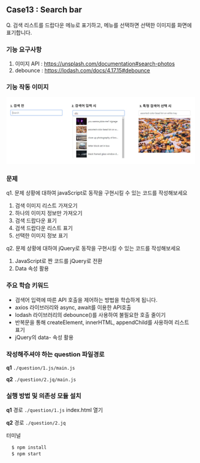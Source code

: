 ## Case13 : Search bar
Q. 검색 리스트를 드랍다운 메뉴로 표기하고, 메뉴를 선택하면 선택한 이미지를 화면에 표기합니다.


### 기능 요구사항
1. 이미지 API : https://unsplash.com/documentation#search-photos
2. debounce : https://lodash.com/docs/4.17.15#debounce


### 기능 작동 이미지
![example_image](./example.jpg)


### 문제
q1. 문제 상황에 대하여 javaScript로 동작을 구현시킬 수 있는 코드를 작성해보세요
1. 검색 이미지 리스트 가져오기
2. 하나의 이미지 정보만 가져오기
3. 검색 드랍다운 표기
4. 검색 드랍다운 리스트 표기
5. 선택한 이미지 정보 표기

q2. 문제 상황에 대하여 jQuery로 동작을 구현시킬 수 있는 코드를 작성해보세요
1. JavaScript로 짠 코드를 jQuery로 전환
2. Data 속성 활용


### 주요 학습 키워드
- 검색어 입력에 따른 API 호출을 제어하는 방법을 학습하게 됩니다.
- axios 라이브러리와 async, await를 이용한 API호출
- lodash 라이브러리의 debounce()를 사용하여 불필요한 호출 줄이기
- 반복문을 통해 createElement, innerHTML, appendChild를 사용하여 리스트 표기
- jQuery의 data- 속성 활용


### 작성해주셔야 하는 question 파일경로
**q1**
`./question/1.js/main.js`

**q2**
`./question/2.jq/main.js`


### 실행 방법 및 의존성 모듈 설치
**q1**
경로
`./question/1.js`
index.html 열기

**q2**
경로
`./question/2.jq`

터미널
```bash
  $ npm install
  $ npm start
```